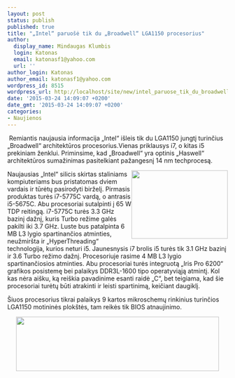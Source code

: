```yaml
---
layout: post
status: publish
published: true
title: "„Intel“ paruošė tik du „Broadwell“ LGA1150 procesorius"
author:
  display_name: Mindaugas Klumbis
  login: Katonas
  email: katonasf1@yahoo.com
  url: ''
author_login: Katonas
author_email: katonasf1@yahoo.com
wordpress_id: 8515
wordpress_url: http://localhost/site/new/intel_paruose_tik_du_broadwell_lga1150_procesorius/
date: '2015-03-24 14:09:07 +0200'
date_gmt: '2015-03-24 14:09:07 +0200'
categories:
- Naujienos
---
```

<p>
	&nbsp;Remiantis naujausia informacija &bdquo;Intel&ldquo; i&scaron;leis tik du LGA1150 jungtį turinčius &bdquo;Broadwell&ldquo; architektūros procesorius.Vienas priklausys i7, o kitas i5 prekiniam ženklui. Priminsime, kad &bdquo;Broadwell&ldquo; yra optinis &bdquo;Haswell&ldquo; architektūros sumažinimas pasitelkiant pažangesnį 14 nm techprocesą.</p>
<p>
	<img alt="" src="http://technews.lt/userfiles/a810bb4f2ce2f43753d85498c0512448_L.jpg" style="width: 220px; height: 156px; float: right;" />Naujausias &bdquo;Intel&ldquo; silicis skirtas staliniams kompiuteriams bus pristatomas dviem vardais ir tūrėtų pasirodyti birželį. Pirmasis produktas turės i7-5775C vardą, o antrasis i5-5675C. Abu procesoriai sutalpinti į 65 W TDP reitingą. i7-5775C turės 3.3 GHz bazinį dažnį, kuris Turbo režime galės pakilti iki 3.7 GHz. Luste bus patalpinta 6 MB L3 lygio spartinančios atminties, neužmir&scaron;ta ir &bdquo;HyperThreading&ldquo; technologija, kurios neturi i5. Jaunesnysis i7 brolis i5 turės tik 3.1 GHz bazinį ir 3.6 Turbo režimo dažnį. Procesoriuje rasime 4 MB L3 lygio spartinančiosios atminties. Abu procesoriai turės integruotą &bdquo;Iris Pro 6200&ldquo; grafikos posistemę bei palaikys DDR3L-1600 tipo operatyviąją atmintį. Kol kas nėra ai&scaron;ku, ką rei&scaron;kia pavadinime esanti raidė &bdquo;C&ldquo;, bet teigiama, kad &scaron;ie procesoriai turėtų būti atrakinti ir leisti spartinimą, keičiant daugiklį.</p>
<p>
	&Scaron;iuos procesorius tikrai palaikys 9 kartos mikroschemų rinkinius turinčios LGA1150 motininės plok&scaron;tės, tam reikės tik BIOS atnaujinimo.</p>
<p style="text-align: center;">
	<a href="http://technews.lt/userfiles/intel-broadwell-naming.jpg"><img alt="" src="http://technews.lt/userfiles/intel-broadwell-naming.jpg" style="width: 464px; height: 124px;" /></a></p>
